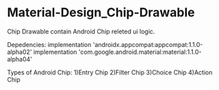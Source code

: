 # Material-Design_Chip-Drawable
Chip Drawable contain Android Chip releted ui logic.

Depedencies:
  implementation 'androidx.appcompat:appcompat:1.1.0-alpha02'
  implementation 'com.google.android.material:material:1.1.0-alpha04'

Types of Android Chip:
     1)Entry Chip
     2)Filter Chip
     3)Choice Chip
     4)Action Chip
